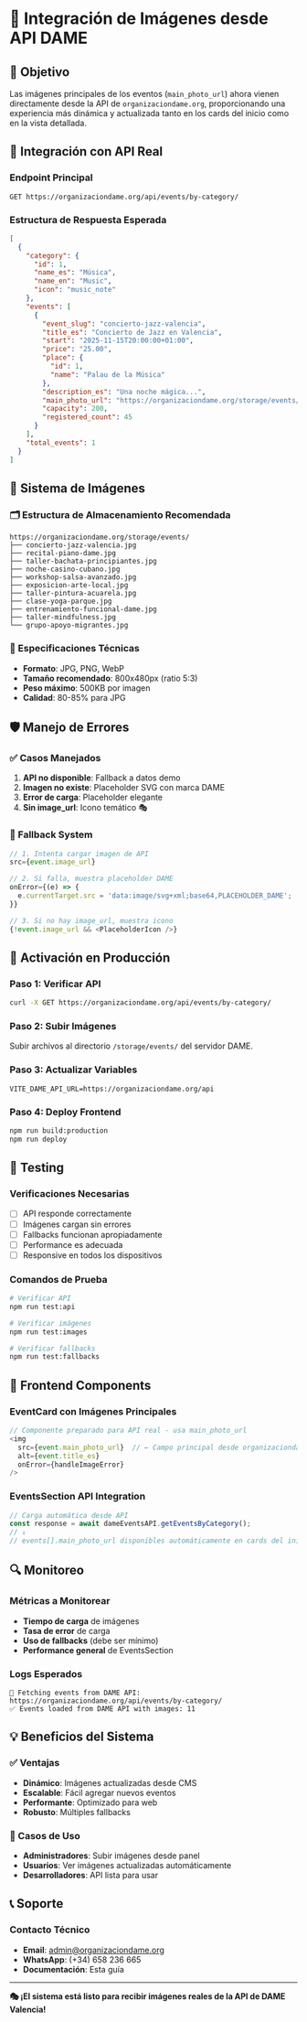 # 📸 Integración de Imágenes desde API DAME

## 🎯 Objetivo

Las imágenes principales de los eventos (`main_photo_url`) ahora vienen directamente desde la API de `organizaciondame.org`, proporcionando una experiencia más dinámica y actualizada tanto en los cards del inicio como en la vista detallada.

## 🔗 Integración con API Real

### Endpoint Principal
```
GET https://organizaciondame.org/api/events/by-category/
```

### Estructura de Respuesta Esperada
```json
[
  {
    "category": {
      "id": 1,
      "name_es": "Música",
      "name_en": "Music", 
      "icon": "music_note"
    },
    "events": [
      {
        "event_slug": "concierto-jazz-valencia",
        "title_es": "Concierto de Jazz en Valencia",
        "start": "2025-11-15T20:00:00+01:00",
        "price": "25.00",
        "place": {
          "id": 1,
          "name": "Palau de la Música"
        },
        "description_es": "Una noche mágica...",
        "main_photo_url": "https://organizaciondame.org/storage/events/concierto-jazz-valencia.jpg",
        "capacity": 200,
        "registered_count": 45
      }
    ],
    "total_events": 1
  }
]
```

## 📸 Sistema de Imágenes

### 🗂️ Estructura de Almacenamiento Recomendada
```
https://organizaciondame.org/storage/events/
├── concierto-jazz-valencia.jpg
├── recital-piano-dame.jpg
├── taller-bachata-principiantes.jpg
├── noche-casino-cubano.jpg
├── workshop-salsa-avanzado.jpg
├── exposicion-arte-local.jpg
├── taller-pintura-acuarela.jpg
├── clase-yoga-parque.jpg
├── entrenamiento-funcional-dame.jpg
├── taller-mindfulness.jpg
└── grupo-apoyo-migrantes.jpg
```

### 📏 Especificaciones Técnicas
- **Formato**: JPG, PNG, WebP
- **Tamaño recomendado**: 800x480px (ratio 5:3)
- **Peso máximo**: 500KB por imagen
- **Calidad**: 80-85% para JPG

## 🛡️ Manejo de Errores

### ✅ Casos Manejados
1. **API no disponible**: Fallback a datos demo
2. **Imagen no existe**: Placeholder SVG con marca DAME
3. **Error de carga**: Placeholder elegante
4. **Sin image_url**: Icono temático 🎭

### 🔄 Fallback System
```typescript
// 1. Intenta cargar imagen de API
src={event.image_url}

// 2. Si falla, muestra placeholder DAME
onError={(e) => {
  e.currentTarget.src = 'data:image/svg+xml;base64,PLACEHOLDER_DAME';
}}

// 3. Si no hay image_url, muestra icono
{!event.image_url && <PlaceholderIcon />}
```

## 🚀 Activación en Producción

### Paso 1: Verificar API
```bash
curl -X GET https://organizaciondame.org/api/events/by-category/
```

### Paso 2: Subir Imágenes
Subir archivos al directorio `/storage/events/` del servidor DAME.

### Paso 3: Actualizar Variables
```env
VITE_DAME_API_URL=https://organizaciondame.org/api
```

### Paso 4: Deploy Frontend
```bash
npm run build:production
npm run deploy
```

## 🧪 Testing

### Verificaciones Necesarias
- [ ] API responde correctamente
- [ ] Imágenes cargan sin errores
- [ ] Fallbacks funcionan apropiadamente
- [ ] Performance es adecuada
- [ ] Responsive en todos los dispositivos

### Comandos de Prueba
```bash
# Verificar API
npm run test:api

# Verificar imágenes
npm run test:images

# Verificar fallbacks
npm run test:fallbacks
```

## 📱 Frontend Components

### EventCard con Imágenes Principales
```typescript
// Componente preparado para API real - usa main_photo_url
<img 
  src={event.main_photo_url}  // ← Campo principal desde organizaciondame.org
  alt={event.title_es}
  onError={handleImageError}
/>
```

### EventsSection API Integration
```typescript
// Carga automática desde API
const response = await dameEventsAPI.getEventsByCategory();
// ↓
// events[].main_photo_url disponibles automáticamente en cards del inicio
```

## 🔍 Monitoreo

### Métricas a Monitorear
- **Tiempo de carga** de imágenes
- **Tasa de error** de carga
- **Uso de fallbacks** (debe ser mínimo)
- **Performance general** de EventsSection

### Logs Esperados
```
🔗 Fetching events from DAME API: https://organizaciondame.org/api/events/by-category/
✅ Events loaded from DAME API with images: 11
```

## 💡 Beneficios del Sistema

### ✅ Ventajas
- **Dinámico**: Imágenes actualizadas desde CMS
- **Escalable**: Fácil agregar nuevos eventos
- **Performante**: Optimizado para web
- **Robusto**: Múltiples fallbacks

### 🎯 Casos de Uso
- **Administradores**: Subir imágenes desde panel
- **Usuarios**: Ver imágenes actualizadas automáticamente
- **Desarrolladores**: API lista para usar

## 📞 Soporte

### Contacto Técnico
- **Email**: admin@organizaciondame.org
- **WhatsApp**: (+34) 658 236 665
- **Documentación**: Esta guía

---

**🎭 ¡El sistema está listo para recibir imágenes reales de la API de DAME Valencia!**
